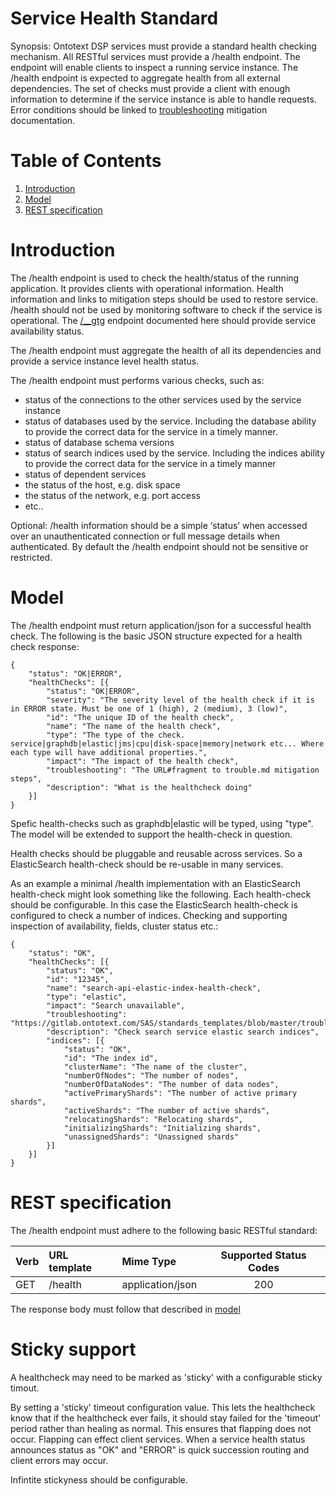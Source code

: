 # Service Health Standard

Synopsis: Ontotext DSP services must provide a standard health checking mechanism. All RESTful services must provide a /health endpoint. The endpoint will enable clients to inspect a running service instance. The /health endpoint is expected to aggregate health from all external dependencies. The set of checks must provide a client with enough information to determine if the service instance is able to handle requests. Error conditions should be linked to [troubleshooting](trouble.md) mitigation documentation. 

# Table of Contents

1. [Introduction](#introduction)
2. [Model](#model)
3. [REST specification](#rest_spec)

<a name="introduction"></a>
# Introduction

The /health endpoint is used to check the health/status of the running application. It provides clients with operational information. Health information and links to mitigation steps should be used to restore service. /health should not be used by monitoring software to check if the service is operational. The [/__gtg](gtg.md) endpoint documented here should provide service availability status.

The /health endpoint must aggregate the health of all its dependencies and provide a service instance level health status.

The /health endpoint must performs various checks, such as:

* status of the connections to the other services used by the service instance
* status of databases used by the service. Including the database ability to provide the correct data for the service in a timely manner.
* status of database schema versions
* status of search indices used by the service. Including the indices ability to provide the correct data for the service in a timely manner
* status of dependent services 
* the status of the host, e.g. disk space
* the status of the network, e.g. port access
* etc..

Optional: 
/health information should be a simple ‘status’ when accessed over an unauthenticated connection or full message details when authenticated. 
By default the /health endpoint should not be sensitive or restricted.

<a name="model"></a>
# Model
The /health endpoint must return application/json for a successful health check. The following is the basic JSON structure expected for a health check response:

```
{
	"status": "OK|ERROR",
	"healthChecks": [{
		"status": "OK|ERROR",
		"severity": "The severity level of the health check if it is in ERROR state. Must be one of 1 (high), 2 (medium), 3 (low)",
		"id": "The unique ID of the health check",
		"name": "The name of the health check",
		"type": "The type of the check. service|graphdb|elastic|jms|cpu|disk-space|memory|network etc... Where each type will have additional properties.",
		"impact": "The impact of the health check",
		"troubleshooting": "The URL#fragment to trouble.md mitigation steps",
		"description": "What is the healthcheck doing"
	}]
} 
```

Spefic health-checks such as graphdb|elastic will be typed, using "type". The model will be extended to support the health-check in question.

Health checks should be pluggable and reusable across services. So a ElasticSearch health-check should be re-usable in many services.

As an example a minimal /health implementation with an ElasticSearch health-check might look something like the following.
Each health-check should be configurable. In this case the ElasticSearch health-check is configured to check a number of indices. Checking and supporting inspection of availability, fields, cluster status etc.:

```
{
	"status": "OK",
	"healthChecks": [{
		"status": "OK",
		"id": "12345",
		"name": "search-api-elastic-index-health-check",
		"type": "elastic",
		"impact": "Search unavailable",
		"troubleshooting": "https://gitlab.ontotext.com/SAS/standards_templates/blob/master/trouble.md#condition_n",
		"description": "Check search service elastic search indices",
		"indices": [{
			"status": "OK",
			"id": "The index id",
			"clusterName": "The name of the cluster",
			"numberOfNodes": "The number of nodes",
			"numberOfDataNodes": "The number of data nodes",
			"activePrimaryShards": "The number of active primary shards",
			"activeShards": "The number of active shards",
			"relocatingShards": "Relocating shards",
			"initializingShards": "Initializing shards",
			"unassignedShards": "Unassigned shards"
		}]
	}]
} 
```

<a name="rest_spec"></a>
# REST specification
The /health endpoint must adhere to the following basic RESTful standard:

| Verb              | URL template | Mime Type         | Supported Status Codes |
|:----------------- |:-------------|:------------------|:----------------------:|
| GET               | /health      |  application/json | 200                    |

The response body must follow that described in [model](#model)

# Sticky support

A healthcheck may need to be marked as 'sticky' with a configurable sticky timout. 

By setting a 'sticky' timeout configuration value. This lets the healthcheck know that if the healthcheck ever fails, it should stay failed for the 'timeout' period rather than healing as normal. This ensures that flapping does not occur. Flapping can effect client services. When a service health status announces status as "OK" and "ERROR" is quick succession routing and client errors may occur.

Infintite stickyness should be configurable.



